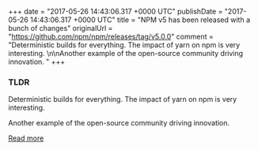+++
date = "2017-05-26 14:43:06.317 +0000 UTC"
publishDate = "2017-05-26 14:43:06.317 +0000 UTC"
title = "NPM v5 has been released with a bunch of changes"
originalUrl = "https://github.com/npm/npm/releases/tag/v5.0.0"
comment = "Deterministic builds for everything. The impact of yarn on npm is very interesting. \n\nAnother example of the open-source community driving innovation. "
+++

### TLDR

Deterministic builds for everything. The impact of yarn on npm is very interesting.

Another example of the open-source community driving innovation.

[Read more](https://github.com/npm/npm/releases/tag/v5.0.0)

